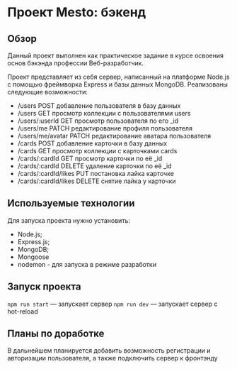 # Проект Mesto: бэкенд

## Обзор
Данный проект выполнен как практическое задание в курсе освоения основ бэкэнда профессии Веб-разработчик.

Проект представляет из себя сервер, написанный на платформе Node.js c помощью фреймворка Express и базы данных MongoDB. Реализованы следующие возможности:
* /users POST добавление пользователя в базу данных
* /users GET просмотр коллекции с пользователями users
* /users/:userId GET просмотр пользователя по его _id
* /users/me PATCH редактирование профиля пользователя
* /users/me/avatar PATCH редактирование аватара пользователя
* /cards POST добавление карточки в базу данных
* /cards GET просмотр коллекции с карточками cards
* /cards/:cardId GET просмотр карточки по её _id
* /cards/:cardId DELETE удаление карточки по её _id
* /cards/:cardId/likes PUT постановка лайка карточке
* /cards/:cardId/likes DELETE снятие лайка у карточки

## Используемые технологии
Для запуска проекта нужно установить:
* Node.js;
* Express.js;
* MongoDB;
* Mongoose
* nodemon - для запуска в режиме разработки

## Запуск проекта

`npm run start` — запускает сервер
`npm run dev` — запускает сервер с hot-reload

## Планы по доработке

В дальнейшем планируется добавить возможность регистрации и авторизации пользователя, а также подключить сервер к фронтэнду
